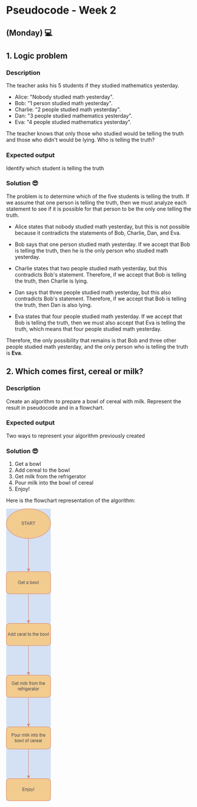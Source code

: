 # Pseudocode - Week 2
## (Monday) 💻

## 1. Logic problem
### Description
The teacher asks his 5 students if they studied mathematics yesterday.

- Alice: "Nobody studied math yesterday".
- Bob: "1 person studied math yesterday".
- Charlie: "2 people studied math yesterday".
- Dan: "3 people studied mathematics yesterday".
- Eva: "4 people studied mathematics yesterday".

The teacher knows that only those who studied would be telling the truth and those who didn't would be lying. Who is telling the truth?

### Expected output
Identify which student is telling the truth

### Solution 😎

The problem is to determine which of the five students is telling the truth. If we assume that one person is telling the truth, then we must analyze each statement to see if it is possible for that person to be the only one telling the truth.

- Alice states that nobody studied math yesterday, but this is not possible because it contradicts the statements of Bob, Charlie, Dan, and Eva.

- Bob says that one person studied math yesterday. If we accept that Bob is telling the truth, then he is the only person who studied math yesterday.

- Charlie states that two people studied math yesterday, but this contradicts Bob's statement. Therefore, if we accept that Bob is telling the truth, then Charlie is lying.

- Dan says that three people studied math yesterday, but this also contradicts Bob's statement. Therefore, if we accept that Bob is telling the truth, then Dan is also lying.

- Eva states that four people studied math yesterday. If we accept that Bob is telling the truth, then we must also accept that Eva is telling the truth, which means that four people studied math yesterday.

Therefore, the only possibility that remains is that Bob and three other people studied math yesterday, and the only person who is telling the truth is **Eva**.

## 2. Which comes first, cereal or milk?

### Description
Create an algorithm to prepare a bowl of cereal with milk. Represent the result in pseudocode and in a flowchart.

### Expected output
Two ways to represent your algorithm previously created

### Solution 😎

1. Get a bowl
2. Add cereal to the bowl
3. Get milk from the refrigerator
4. Pour milk into the bowl of cereal
5. Enjoy!

Here is the flowchart representation of the algorithm:

<p><img src="https://raw.githubusercontent.com/FacundoDLR/core-code-from-scratch-readme/main/assets/CerealMilk.jpg" alt="facundodlr" /></p>

